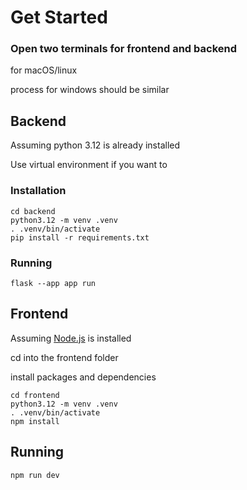 # Get Started
### Open two terminals for frontend and backend
for macOS/linux

process for windows should be similar 
## Backend
Assuming python 3.12 is already installed

Use virtual environment if you want to
### Installation
```
cd backend
python3.12 -m venv .venv
. .venv/bin/activate
pip install -r requirements.txt
```
### Running
```
flask --app app run
```

## Frontend
Assuming [Node.js](https://nodejs.org/en) is installed

cd into the frontend folder

install packages and dependencies

```
cd frontend
python3.12 -m venv .venv
. .venv/bin/activate
npm install
```

## Running
```
npm run dev
```
